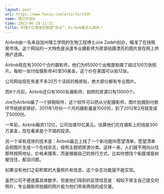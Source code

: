 ```yaml
---
layout: post
url: https://www.huxiu.com/article/1430
name: 杨刀不出Q
time: 2012-06-29 11:11
title: 价值十亿美金的旅游“杂志”，Airbnb是怎么搞的？
---
```

Airbnb由一名来自加州理工学院的生物工程博士Joe Zadeh创办，瞄准了在线租房市场。这个网站的一大特色是派遣专业摄影师为房源拍摄漂亮的图片放在网上供用户选择。

Airbnb现在有3000个合约摄影师，他们为65000个出租屋拍摄了超过100万张照片。每拍一张付给摄影师40至50美金，这个价在美国可以拍12张。

公司网站现在有差不多20万个活跃的租房贴，绝大部分都有专业图片。

而8个月前，Airbnb还只有1000名摄影师，拍照的房源只有13000个。

Joe为Airbnb编了一个排期软件，这个软件可以把从分配摄影师，图片拍摄到付款环节统统安排好。2011年1月份一个月的摄影量是1000份，到了2012年2月就变成了5000份。

一年前，Airbnb融资1.12亿，公司估值10亿美元。估算他们花在摄影上的钱是300万美金，现在看来是个不错的投资。

另一个卓有成效的技术是：Airbnb最近上线了一个新功能叫愿望清单，愿望清单会把图片生成一个在线杂志，按照主题把房源分类。这样一来，人们就不用向以往那样按照地址，价格来搜索，而是根据自己的旅行方式，比如你想找个船屋或是树屋住住，都没问题。

如果没有他们之前积累的大量照片和信息，这个杂志功能就不能实现。

虽然公司不便透露具体数字，但是他们得到的反馈信息是：相较于房主自己提交的照片，专业摄影师拍摄的照片能为他们带来两倍的成交量。


